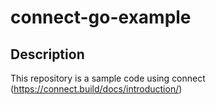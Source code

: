 # connect-go-example

## Description

This repository is a sample code using connect (https://connect.build/docs/introduction/)

